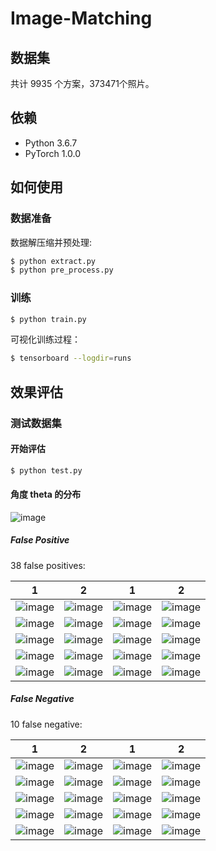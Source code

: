 # Image-Matching

## 数据集
共计 9935 个方案，373471个照片。

## 依赖
- Python 3.6.7
- PyTorch 1.0.0

## 如何使用

### 数据准备
数据解压缩并预处理:
```bash
$ python extract.py
$ python pre_process.py
```

### 训练
```bash
$ python train.py
```

可视化训练过程：
```bash
$ tensorboard --logdir=runs
```

## 效果评估

### 测试数据集

#### 开始评估
```bash
$ python test.py
```

#### 角度 theta 的分布

![image](https://github.com/foamliu/Image-Matching/raw/master/images/theta_dist.png)

##### False Positive
38 false positives:

1|2|1|2|
|---|---|---|---|
|![image](https://github.com/foamliu/Image-Matching/raw/master/images/0_fp_0.jpg)|![image](https://github.com/foamliu/Image-Matching/raw/master/images/0_fp_1.jpg)|![image](https://github.com/foamliu/Image-Matching/raw/master/images/1_fp_0.jpg)|![image](https://github.com/foamliu/Image-Matching/raw/master/images/1_fp_1.jpg)|
|![image](https://github.com/foamliu/Image-Matching/raw/master/images/2_fp_0.jpg)|![image](https://github.com/foamliu/Image-Matching/raw/master/images/2_fp_1.jpg)|![image](https://github.com/foamliu/Image-Matching/raw/master/images/3_fp_0.jpg)|![image](https://github.com/foamliu/Image-Matching/raw/master/images/3_fp_1.jpg)|
|![image](https://github.com/foamliu/Image-Matching/raw/master/images/4_fp_0.jpg)|![image](https://github.com/foamliu/Image-Matching/raw/master/images/4_fp_1.jpg)|![image](https://github.com/foamliu/Image-Matching/raw/master/images/5_fp_0.jpg)|![image](https://github.com/foamliu/Image-Matching/raw/master/images/5_fp_1.jpg)|
|![image](https://github.com/foamliu/Image-Matching/raw/master/images/6_fp_0.jpg)|![image](https://github.com/foamliu/Image-Matching/raw/master/images/6_fp_1.jpg)|![image](https://github.com/foamliu/Image-Matching/raw/master/images/7_fp_0.jpg)|![image](https://github.com/foamliu/Image-Matching/raw/master/images/7_fp_1.jpg)|
|![image](https://github.com/foamliu/Image-Matching/raw/master/images/8_fp_0.jpg)|![image](https://github.com/foamliu/Image-Matching/raw/master/images/8_fp_1.jpg)|![image](https://github.com/foamliu/Image-Matching/raw/master/images/9_fp_0.jpg)|![image](https://github.com/foamliu/Image-Matching/raw/master/images/9_fp_1.jpg)|




##### False Negative
10 false negative:

1|2|1|2|
|---|---|---|---|
|![image](https://github.com/foamliu/Image-Matching/raw/master/images/0_fn_0.jpg)|![image](https://github.com/foamliu/Image-Matching/raw/master/images/0_fn_1.jpg)|![image](https://github.com/foamliu/Image-Matching/raw/master/images/1_fn_0.jpg)|![image](https://github.com/foamliu/Image-Matching/raw/master/images/1_fn_1.jpg)|
|![image](https://github.com/foamliu/Image-Matching/raw/master/images/2_fn_0.jpg)|![image](https://github.com/foamliu/Image-Matching/raw/master/images/2_fn_1.jpg)|![image](https://github.com/foamliu/Image-Matching/raw/master/images/3_fn_0.jpg)|![image](https://github.com/foamliu/Image-Matching/raw/master/images/3_fn_1.jpg)|
|![image](https://github.com/foamliu/Image-Matching/raw/master/images/4_fn_0.jpg)|![image](https://github.com/foamliu/Image-Matching/raw/master/images/4_fn_1.jpg)|![image](https://github.com/foamliu/Image-Matching/raw/master/images/5_fn_0.jpg)|![image](https://github.com/foamliu/Image-Matching/raw/master/images/5_fn_1.jpg)|
|![image](https://github.com/foamliu/Image-Matching/raw/master/images/6_fn_0.jpg)|![image](https://github.com/foamliu/Image-Matching/raw/master/images/6_fn_1.jpg)|![image](https://github.com/foamliu/Image-Matching/raw/master/images/7_fn_0.jpg)|![image](https://github.com/foamliu/Image-Matching/raw/master/images/7_fn_1.jpg)|
|![image](https://github.com/foamliu/Image-Matching/raw/master/images/8_fn_0.jpg)|![image](https://github.com/foamliu/Image-Matching/raw/master/images/8_fn_1.jpg)|![image](https://github.com/foamliu/Image-Matching/raw/master/images/9_fn_0.jpg)|![image](https://github.com/foamliu/Image-Matching/raw/master/images/9_fn_1.jpg)|


